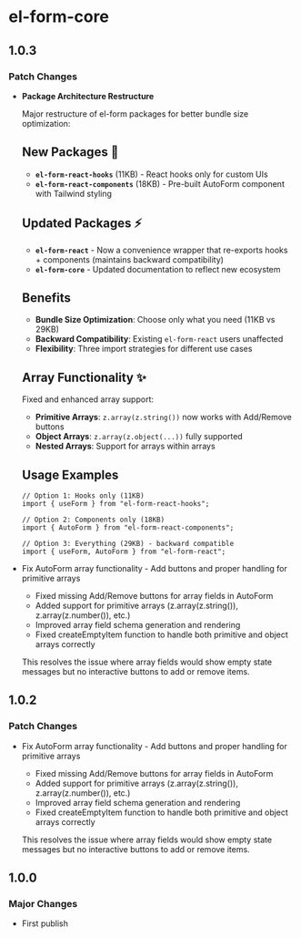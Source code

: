 # el-form-core

## 1.0.3

### Patch Changes

- **Package Architecture Restructure**

  Major restructure of el-form packages for better bundle size optimization:

  ## New Packages 🎉

  - **`el-form-react-hooks`** (11KB) - React hooks only for custom UIs
  - **`el-form-react-components`** (18KB) - Pre-built AutoForm component with Tailwind styling

  ## Updated Packages ⚡

  - **`el-form-react`** - Now a convenience wrapper that re-exports hooks + components (maintains backward compatibility)
  - **`el-form-core`** - Updated documentation to reflect new ecosystem

  ## Benefits

  - **Bundle Size Optimization**: Choose only what you need (11KB vs 29KB)
  - **Backward Compatibility**: Existing `el-form-react` users unaffected
  - **Flexibility**: Three import strategies for different use cases

  ## Array Functionality ✨

  Fixed and enhanced array support:

  - **Primitive Arrays**: `z.array(z.string())` now works with Add/Remove buttons
  - **Object Arrays**: `z.array(z.object(...))` fully supported
  - **Nested Arrays**: Support for arrays within arrays

  ## Usage Examples

  ```tsx
  // Option 1: Hooks only (11KB)
  import { useForm } from "el-form-react-hooks";

  // Option 2: Components only (18KB)
  import { AutoForm } from "el-form-react-components";

  // Option 3: Everything (29KB) - backward compatible
  import { useForm, AutoForm } from "el-form-react";
  ```

- Fix AutoForm array functionality - Add buttons and proper handling for primitive arrays

  - Fixed missing Add/Remove buttons for array fields in AutoForm
  - Added support for primitive arrays (z.array(z.string()), z.array(z.number()), etc.)
  - Improved array field schema generation and rendering
  - Fixed createEmptyItem function to handle both primitive and object arrays correctly

  This resolves the issue where array fields would show empty state messages but no interactive buttons to add or remove items.

## 1.0.2

### Patch Changes

- Fix AutoForm array functionality - Add buttons and proper handling for primitive arrays

  - Fixed missing Add/Remove buttons for array fields in AutoForm
  - Added support for primitive arrays (z.array(z.string()), z.array(z.number()), etc.)
  - Improved array field schema generation and rendering
  - Fixed createEmptyItem function to handle both primitive and object arrays correctly

  This resolves the issue where array fields would show empty state messages but no interactive buttons to add or remove items.

## 1.0.0

### Major Changes

- First publish
